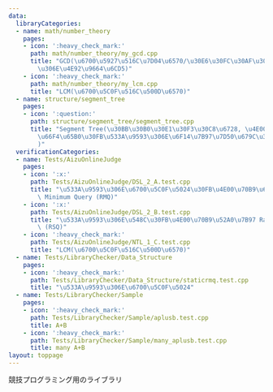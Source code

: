 ```yaml
---
data:
  libraryCategories:
  - name: math/number_theory
    pages:
    - icon: ':heavy_check_mark:'
      path: math/number_theory/my_gcd.cpp
      title: "GCD(\u6700\u5927\u516C\u7D04\u6570/\u30E6\u30FC\u30AF\u30EA\u30C3\u30C9\
        \u306E\u4E92\u9664\u6CD5)"
    - icon: ':heavy_check_mark:'
      path: math/number_theory/my_lcm.cpp
      title: "LCM(\u6700\u5C0F\u516C\u500D\u6570)"
  - name: structure/segment_tree
    pages:
    - icon: ':question:'
      path: structure/segment_tree/segment_tree.cpp
      title: "Segment Tree(\u30BB\u30B0\u30E1\u30F3\u30C8\u6728, \u4E00\u70B9\u3092\
        \u66F4\u65B0\u30FB\u533A\u9593\u306E\u6F14\u7B97\u7D50\u679C\u3092\u53D6\u5F97\
        )"
  verificationCategories:
  - name: Tests/AizuOnlineJudge
    pages:
    - icon: ':x:'
      path: Tests/AizuOnlineJudge/DSL_2_A.test.cpp
      title: "\u533A\u9593\u306E\u6700\u5C0F\u5024\u30FB\u4E00\u70B9\u66F4\u65B0 Range\
        \ Minimum Query (RMQ)"
    - icon: ':x:'
      path: Tests/AizuOnlineJudge/DSL_2_B.test.cpp
      title: "\u533A\u9593\u306E\u548C\u30FB\u4E00\u70B9\u52A0\u7B97 Range Sum Query\
        \ (RSQ)"
    - icon: ':heavy_check_mark:'
      path: Tests/AizuOnlineJudge/NTL_1_C.test.cpp
      title: "LCM(\u6700\u5C0F\u516C\u500D\u6570)"
  - name: Tests/LibraryChecker/Data_Structure
    pages:
    - icon: ':heavy_check_mark:'
      path: Tests/LibraryChecker/Data_Structure/staticrmq.test.cpp
      title: "\u533A\u9593\u306E\u6700\u5C0F\u5024"
  - name: Tests/LibraryChecker/Sample
    pages:
    - icon: ':heavy_check_mark:'
      path: Tests/LibraryChecker/Sample/aplusb.test.cpp
      title: A+B
    - icon: ':heavy_check_mark:'
      path: Tests/LibraryChecker/Sample/many_aplusb.test.cpp
      title: many A+B
layout: toppage
---
```

競技プログラミング用のライブラリ
